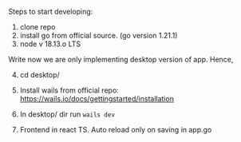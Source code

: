 Steps to start developing:

1. clone repo
2. install go from official source. (go version 1.21.1)
3. node v 18.13.o LTS

Write now we are only implementing desktop version of app. Hence,

4. cd desktop/
5. Install wails from official repo:
    https://wails.io/docs/gettingstarted/installation

6. In desktop/ dir run `wails dev`
7. Frontend in react TS. Auto reload only on saving in app.go